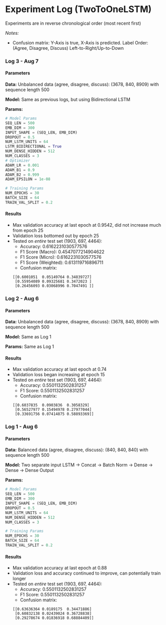 # Experiment Log (TwoToOneLSTM)
Experiments are in reverse chronological order (most recent first)

*Notes:*
* Confusion matrix: Y-Axis is true, X-Axis is predicted. Label Order: (Agree, Disagree, Discuss) Left-to-Right/Up-to-Down

### Log 3 - Aug 7
#### Parameters

**Data:** Unbalanced data (agree, disagree, discuss): (3678, 840, 8909) with sequence length 500

**Model:** Same as previous logs, but using Bidirectional LSTM

**Params:** 
```python
# Model Params
SEQ_LEN = 500
EMB_DIM = 300
INPUT_SHAPE = (SEQ_LEN, EMB_DIM)
DROPOUT = 0.5
NUM_LSTM_UNITS = 64
LSTM_BIDIRECTIONAL = True
NUM_DENSE_HIDDEN = 512
NUM_CLASSES = 3
# Optimizer
ADAM_LR = 0.001
ADAM_B1 = 0.9
ADAM_B2 = 0.999
ADAM_EPSILON = 1e-08

# Training Params
NUM_EPOCHS = 30
BATCH_SIZE = 64
TRAIN_VAL_SPLIT = 0.2
```

#### Results

* Max validation accuracy at last epoch at 0.9542, did not increase much from epoch 25
* Validation loss bottomed out by epoch 25
* Tested on *entire* test set (1903, 697, 4464):
    * Accuracy: 0.6162231030577576
    * F1 Score (Macro): 0.4547077214904622
    * F1 Score (Micro): 0.6162231030577576
    * F1 Score (Weighted): 0.613119716896711
    * Confusion matrix:
    ```
    [[0.6001051  0.05149764 0.34839727]
     [0.55954089 0.09325681 0.3472023 ]
     [0.26456093 0.03068996 0.7047491 ]]
    ```

### Log 2 - Aug 6
#### Parameters

**Data:** Unbalanced data (agree, disagree, discuss): (3678, 840, 8909) with sequence length 500

**Model:** Same as Log 1

**Params:** Same as Log 1

#### Results

* Max validation accuracy at last epoch at 0.74
* Validation loss began increasing at epoch 15
* Tested on *entire* test set (1903, 697, 4464):
    * Accuracy: 0.5501132502831257
    * F1 Score: 0.5501132502831257
    * Confusion matrix:
    ```
    [[0.6037835  0.0903836  0.3058329]
     [0.56527977 0.15494978 0.27977044]
     [0.33691756 0.07414875 0.58893369]]
    ```

### Log 1 - Aug 6
#### Parameters

**Data:** Balanced data (agree, disagree, discuss): (840, 840, 840) with sequence length 500

**Model:** 
Two separate input LSTM -> Concat -> Batch Norm -> Dense -> Dense -> Dense Output

**Params:**
```python
# Model Params
SEQ_LEN = 500
EMB_DIM = 300
INPUT_SHAPE = (SEQ_LEN, EMB_DIM)
DROPOUT = 0.5
NUM_LSTM_UNITS = 64
NUM_DENSE_HIDDEN = 512
NUM_CLASSES = 3

# Training Params
NUM_EPOCHS = 30
BATCH_SIZE = 64
TRAIN_VAL_SPLIT = 0.2
```

#### Results

* Max validation accuracy at last epoch at 0.88
* Validation loss and accuracy continued to improve, can potentially train longer
* Tested on *entire* test set (1903, 697, 4464):
    * Accuracy: 0.5501132502831257
    * F1 Score: 0.5501132502831257
    * Confusion matrix:
    ```
    [[0.63636364 0.0189175  0.34471886]
     [0.60832138 0.02439024 0.36728838]
     [0.29278674 0.01836918 0.68884409]]
    ```